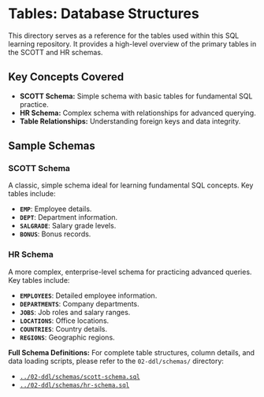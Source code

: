 # Tables: Database Structures

This directory serves as a reference for the tables used within this SQL learning repository. It provides a high-level overview of the primary tables in the SCOTT and HR schemas.

## Key Concepts Covered

- **SCOTT Schema:** Simple schema with basic tables for fundamental SQL practice.
- **HR Schema:** Complex schema with relationships for advanced querying.
- **Table Relationships:** Understanding foreign keys and data integrity.

## Sample Schemas

### SCOTT Schema

A classic, simple schema ideal for learning fundamental SQL concepts. Key tables include:

- **`EMP`**: Employee details.
- **`DEPT`**: Department information.
- **`SALGRADE`**: Salary grade levels.
- **`BONUS`**: Bonus records.

### HR Schema

A more complex, enterprise-level schema for practicing advanced queries. Key tables include:

- **`EMPLOYEES`**: Detailed employee information.
- **`DEPARTMENTS`**: Company departments.
- **`JOBS`**: Job roles and salary ranges.
- **`LOCATIONS`**: Office locations.
- **`COUNTRIES`**: Country details.
- **`REGIONS`**: Geographic regions.

**Full Schema Definitions:** For complete table structures, column details, and data loading scripts, please refer to the `02-ddl/schemas/` directory:

- [`../02-ddl/schemas/scott-schema.sql`](../02-ddl/schemas/scott-schema.sql)
- [`../02-ddl/schemas/hr-schema.sql`](../02-ddl/schemas/hr-schema.sql)
